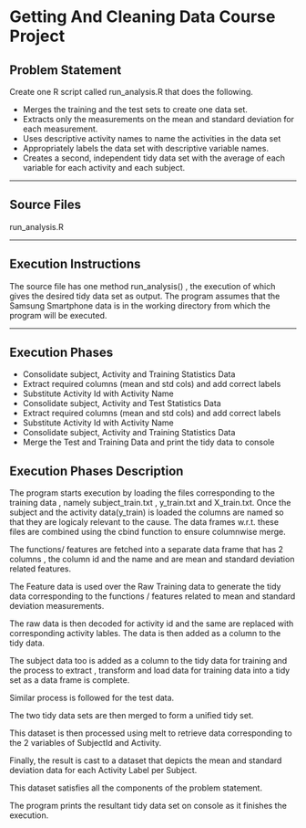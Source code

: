 Getting And Cleaning Data Course Project
===================================

## Problem Statement

Create one R script called run_analysis.R that does the following. 
* Merges the training and the test sets to create one data set.
* Extracts only the measurements on the mean and standard deviation for each measurement. 
* Uses descriptive activity names to name the activities in the data set
* Appropriately labels the data set with descriptive variable names. 
* Creates a second, independent tidy data set with the average of each variable for each activity and each subject. 


---

## Source Files

run_analysis.R


---

## Execution Instructions

The source file has one method run_analysis() , the execution of which gives the desired tidy data set as output. The program assumes that the Samsung Smartphone data is in the working directory from which the program will be executed.


---

## Execution Phases

* Consolidate subject, Activity and Training Statistics Data               
* Extract required columns (mean and std cols) and add correct labels      
* Substitute Activity Id with Activity Name                                
* Consolidate subject, Activity and Test Statistics Data                   
* Extract required columns (mean and std cols) and add correct labels      
* Substitute Activity Id with Activity Name                                
* Consolidate subject, Activity and Training Statistics Data               
* Merge the Test and Training Data and print the tidy data to console      

## Execution Phases Description

The program starts execution by loading the files corresponding to the training data , namely subject_train.txt , y_train.txt and X_train.txt. Once the subject and the activity data(y_train) is loaded the columns are named so that they are logicaly relevant to the cause. The data frames w.r.t. these files are combined using the cbind function to ensure columnwise merge.

The functions/ features are fetched into a separate data frame that has 2 columns , the column id and the name and are mean and standard deviation related features. 

The Feature data is used over the Raw Training data to generate the tidy data corresponding to the functions / features related to mean and standard deviation measurements. 

The raw data is then decoded for activity id and the same are replaced with corresponding activity lables. The data is then added as a column to the tidy data.

The subject data too is added as a column to the tidy data for training and the process to extract , transform and load data for training data into a tidy set as a data frame is complete.


Similar process is followed for the test data.

The two tidy data sets are then merged to form a unified tidy set.

This dataset is then processed using melt to retrieve data corresponding to the 2 variables of SubjectId and Activity.

Finally, the result is cast to a dataset that depicts the mean and standard deviation data for each Activity Label per Subject.


This dataset satisfies all the components of the problem statement.

The program prints the resultant tidy data set on console as it finishes the execution.
